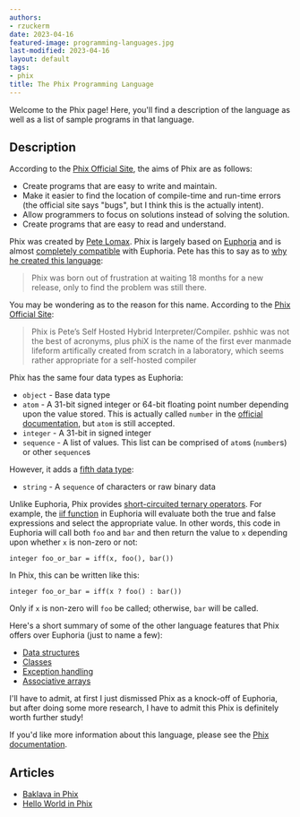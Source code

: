 ```yaml
---
authors:
- rzuckerm
date: 2023-04-16
featured-image: programming-languages.jpg
last-modified: 2023-04-16
layout: default
tags:
- phix
title: The Phix Programming Language
---
```


Welcome to the Phix page! Here, you'll find a description of the language as well as a list of sample programs in that language.

## Description

According to the [Phix Official Site][1], the aims of Phix are as follows:

* Create programs that are easy to write and maintain.
* Make it easier to find the location of compile-time and run-time errors
  (the official site says "bugs", but I think this is the actually intent).
* Allow programmers to focus on solutions instead of solving the solution.
* Create programs that are easy to read and understand.

Phix was created by [Pete Lomax][2]. Phix is largely based on [Euphoria][5]
and is almost [completely compatible][6] with Euphoria. Pete has this to say
as to [why he created this language][1]:

> Phix was born out of frustration at waiting 18 months for a new release, only
to find the problem was still there.

You may be wondering as to the reason for this name. According to the
[Phix Official Site][1]:

> Phix is Pete’s Self Hosted Hybrid Interpreter/Compiler. pshhic was not the
best of acronyms, plus phiX is the name of the first ever manmade lifeform
artifically created from scratch in a laboratory, which seems rather appropriate
for a self-hosted compiler

Phix has the same four data types as Euphoria:

* `object` - Base data type
* `atom` - A 31-bit signed integer or 64-bit floating point number depending upon the
  value stored. This is actually called `number` in the [official documentation][4],
  but `atom` is still accepted.
* `integer` - A 31-bit in signed integer
* `sequence` - A list of values. This list can be comprised of `atom`s (`number`s) or
  other `sequence`s

However, it adds a [fifth data type][4]:

* `string` - A `sequence` of characters or raw binary data

Unlike Euphoria, Phix provides [short-circuited ternary operators][7]. For
example, the [iif function][8] in Euphoria will evaluate both the true and false
expressions and select the appropriate value. In other words, this code in
Euphoria will call both `foo` and `bar` and then return the value to `x`
depending upon whether `x` is non-zero or not:

```euphoria
integer foo_or_bar = iff(x, foo(), bar())
```

In Phix, this can be written like this:

```phix
integer foo_or_bar = iff(x ? foo() : bar())
```

Only if `x` is non-zero will `foo` be called; otherwise, `bar` will be called.

Here's a short summary of some of the other language features that Phix offers
over Euphoria (just to name a few):

* [Data structures][9]
* [Classes][10]
* [Exception handling][11]
* [Associative arrays][12]

I'll have to admit, at first I just dismissed Phix as a knock-off of Euphoria,
but after doing some more research, I have to admit this Phix is definitely
worth further study!

If you'd like more information about this language, please see the
[Phix documentation][3].

[1]: http://phix.x10.mx/
[2]: https://github.com/petelomax/Phix
[3]: http://phix.x10.mx/docs/html/phix.htm
[4]: http://phix.x10.mx/docs/html/language.htm
[5]: https://en.wikipedia.org/wiki/Euphoria_(programming_language)
[6]: http://phix.x10.mx/docs/html/eucompat.htm
[7]: http://phix.x10.mx/docs/html/iff.htm
[8]: https://openeuphoria.org/docs/std_utils.html#_2216_iif
[9]: http://phix.x10.mx/docs/html/struct.htm
[10]: http://phix.x10.mx/docs/html/class.htm
[11]: http://phix.x10.mx/docs/html/try.htm
[12]: http://phix.x10.mx/docs/html/dict.htm


## Articles

- [Baklava in Phix](https://sampleprograms.io/projects/baklava/phix)
- [Hello World in Phix](https://sampleprograms.io/projects/hello-world/phix)